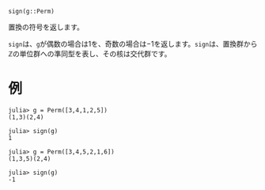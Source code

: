 ```
sign(g::Perm)
```

置換の符号を返します。

`sign`は、`g`が偶数の場合は$1$を、奇数の場合は$-1$を返します。`sign`は、置換群から$\mathbb{Z}$の単位群への準同型を表し、その核は交代群です。

# 例

```jldoctest
julia> g = Perm([3,4,1,2,5])
(1,3)(2,4)

julia> sign(g)
1

julia> g = Perm([3,4,5,2,1,6])
(1,3,5)(2,4)

julia> sign(g)
-1
```
